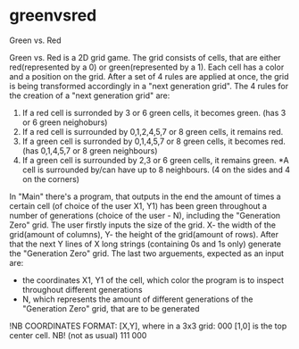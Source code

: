 # greenvsred
Green vs. Red

Green vs. Red is a 2D grid game.
The grid consists of cells, that are either red(represented by a 0) or green(represented by a 1). Each cell has a color and a position on the grid.
After a set of 4 rules are applied at once, the grid is being transformed accordingly in a "next generation grid". The 4 rules for the creation of a "next generation grid" are:
  1) If a red cell is surronded by 3 or 6 green cells, it becomes green. (has 3 or 6 green neighoburs)
  2) If a red cell is surrounded by 0,1,2,4,5,7 or 8 green cells, it remains red.
  3) If a green cell is surronded by 0,1,4,5,7 or 8 green cells, it becomes red. (has 0,1,4,5,7 or 8 green neighbours)
  4) If a green cell is surrounded by 2,3 or 6 green cells, it remains green.
*A cell is surrounded by/can have up to 8 neighbours. (4 on the sides and 4 on the corners) 
  
In "Main" there's a program, that outputs in the end the amount of times a certain cell (of choice of the user X1, Y1) has been green throughout a number of generations (choice of the user - N), including the "Generation Zero" grid.
The user firstly inputs the size of the grid. 
  X- the width of the grid(amount of columns), Y- the height of the grid(amount of rows).
After that the next Y lines of X long strings (containing 0s and 1s only) generate the "Generation Zero" grid.
The last two arguements, expected as an input are: 
  - the coordinates X1, Y1 of the cell, which color the program is to inspect throughout different generations
  - N, which represents the amount of different generations of the "Generation Zero" grid, that are to be generated

!NB COORDINATES FORMAT: [X,Y], where in a 3x3 grid: 000 [1,0] is the top center cell. NB! (not as usual)
                                                    111
                                                    000 
